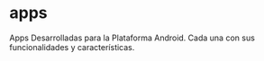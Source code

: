 # apps
Apps Desarrolladas para la Plataforma Android. Cada una con sus funcionalidades y características.
